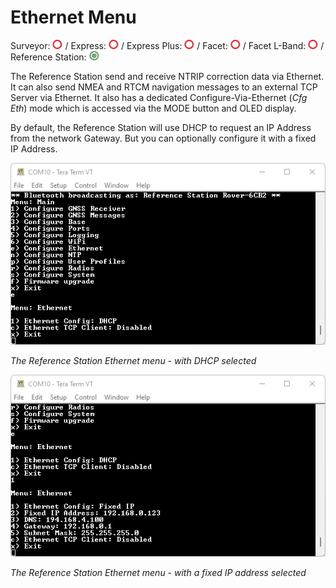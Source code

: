 # Ethernet Menu

Surveyor: ![Feature Not Supported](img/RedDot.png) / Express: ![Feature Not Supported](img/RedDot.png) / Express Plus: ![Feature Not Supported](img/RedDot.png) / Facet: ![Feature Not Supported](img/RedDot.png) / Facet L-Band: ![Feature Not Supported](img/RedDot.png) / Reference Station: ![Feature Supported](img/GreenDot.png)

The Reference Station send and receive NTRIP correction data via Ethernet. It can also send NMEA and RTCM navigation messages to an external TCP Server via Ethernet.
It also has a dedicated Configure-Via-Ethernet (*Cfg Eth*) mode which is accessed via the MODE button and OLED display.

By default, the Reference Station will use DHCP to request an IP Address from the network Gateway. But you can optionally configure it with a fixed IP Address.

![Reference Station in DHCP mode](img/Ethernet_DHCP.png)

*The Reference Station Ethernet menu - with DHCP selected*

![Reference Station in fixed IP address mode](img/Ethernet_Fixed_IP.png)

*The Reference Station Ethernet menu - with a fixed IP address selected*

